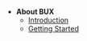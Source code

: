 - **About BUX**
  - [Introduction](/ "BUX")
  - [Getting Started](getting_started.md "Get started now using BUX")

